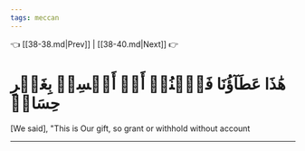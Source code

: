 ```yaml
---
tags: meccan
---
```


👈 [[38-38.md|Prev]] | [[38-40.md|Next]] 👉

# هَٰذَا عَطَآؤُنَا فَٱمۡنُنۡ أَوۡ أَمۡسِكۡ بِغَيۡرِ حِسَابٖ

[We said], "This is Our gift, so grant or withhold without account

---

